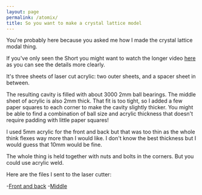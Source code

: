 ```yaml
---
layout: page
permalink: /atomix/
title: So you want to make a crystal lattice model
---
```

You're probably here because you asked me how I made the crystal lattice modal thing.

If you've only seen the Short you might want to watch the longer video [here](https://www.youtube.com/watch?v=xuL2yT-B2TM) as you can see the details more clearly.

It's three sheets of laser cut acrylic: two outer sheets, and a spacer sheet in between.

The resulting cavity is filled with about 3000 2mm ball bearings. The middle sheet of acrylic is also 2mm thick. That fit is too tight, so I added a few paper squares to each corner to make the cavity slightly thicker. You might be able to find a combination of ball size and acrylic thickness that doesn't require padding with little paper squares!

I used 5mm acrylic for the front and back but that was too thin as the whole think flexes way more than I would like. I don't know the best thickness but I would guess that 10mm would be fine.

The whole thing is held together with nuts and bolts in the corners. But you could use acrylic weld.

Here are the files I sent to the laser cutter: 

-[Front and back](/files/front-and-back.ai) 
-[Middle](/files/middle.ai)